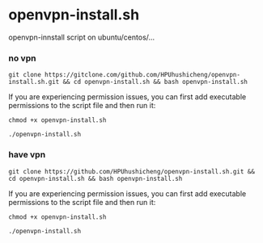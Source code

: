 # openvpn-install.sh
openvpn-innstall  script on ubuntu/centos/...

### no vpn

`git clone https://gitclone.com/github.com/HPUhushicheng/openvpn-install.sh.git && cd openvpn-install.sh && bash openvpn-install.sh`

If you are experiencing permission issues, you can first add executable permissions to the script file and then run it:

`chmod +x openvpn-install.sh` 

`./openvpn-install.sh`



### have vpn

`git clone https://github.com/HPUhushicheng/openvpn-install.sh.git && cd openvpn-install.sh && bash openvpn-install.sh`

If you are experiencing permission issues, you can first add executable permissions to the script file and then run it:

`chmod +x openvpn-install.sh` 

`./openvpn-install.sh`


